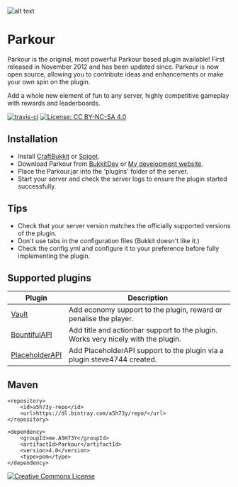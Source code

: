 ![alt text](http://i.imgur.com/OayXKol.png "Parkour 4.1")

# Parkour 

Parkour is the original, most powerful Parkour based plugin available! First released in November 2012 and has been updated since. Parkour is now open source, allowing you to contribute ideas and enhancements or make your own spin on the plugin.<p />
Add a whole new element of fun to any server, highly competitive gameplay with rewards and leaderboards.<p />
[![travis-ci](https://travis-ci.org/A5H73Y/Parkour.svg?branch=master)](https://travis-ci.org/A5H73Y/Parkour/branches)
[![License: CC BY-NC-SA 4.0](https://img.shields.io/badge/License-CC%20BY--NC--SA%204.0-lightgrey.svg)](http://creativecommons.org/licenses/by-nc-sa/4.0/)

## Installation
* Install [CraftBukkit](http://wiki.bukkit.org/Setting_up_a_server) or [Spigot](https://www.spigotmc.org/threads/buildtools-updates-information.42865/).
* Download Parkour from [BukkitDev](https://dev.bukkit.org/projects/parkour/files) or [My development website](http://www.mcparkour.co.uk/).
* Place the Parkour.jar into the 'plugins' folder of the server.
* Start your server and check the server logs to ensure the plugin started successfully.

## Tips
* Check that your server version matches the officially supported versions of the plugin.
* Don't use tabs in the configuration files (Bukkit doesn't like it.)
* Check the config.yml and configure it to your preference before fully implementing the plugin.

## Supported plugins
| Plugin        | Description  |
| ------------- | ------------- |
| [Vault](https://dev.bukkit.org/projects/vault) | Add economy support to the plugin, reward or penalise the player. |
| [BountifulAPI](https://www.spigotmc.org/resources/bountifulapi-1-8-1-9-1-10.1394/) | Add title and actionbar support to the plugin. Works very nicely with the plugin. |
| [PlaceholderAPI](https://www.spigotmc.org/resources/parkour-expansion.41874/) | Add PlaceholderAPI support to the plugin via a plugin steve4744 created. |

## Maven
```
<repository>
    <id>a5h73y-repo</id>
    <url>https://dl.bintray.com/a5h73y/repo/</url>
</repository>
```

```
<dependency>
    <groupId>me.A5H73Y</groupId>
    <artifactId>Parkour</artifactId>
    <version>4.0</version>
    <type>pom</type>
</dependency>
```

[![Creative Commons License](https://i.creativecommons.org/l/by-nc-sa/4.0/88x31.png)](http://creativecommons.org/licenses/by-nc-sa/4.0/)
